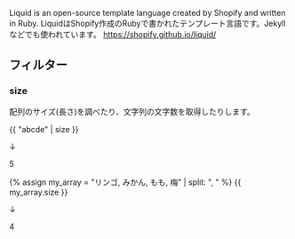 Liquid is an open-source template language created by Shopify and written in Ruby.
LiquidはShopify作成のRubyで書かれたテンプレート言語です。Jekyllなどでも使われています。
https://shopify.github.io/liquid/

## フィルター
### size
配列のサイズ(長さ)を調べたり、文字列の文字数を取得したりします。

{{ "abcde" | size }}

↓

5

{% assign my_array = "リンゴ, みかん, もも, 梅" | split: ", " %}
{{ my_array.size }}

↓

4